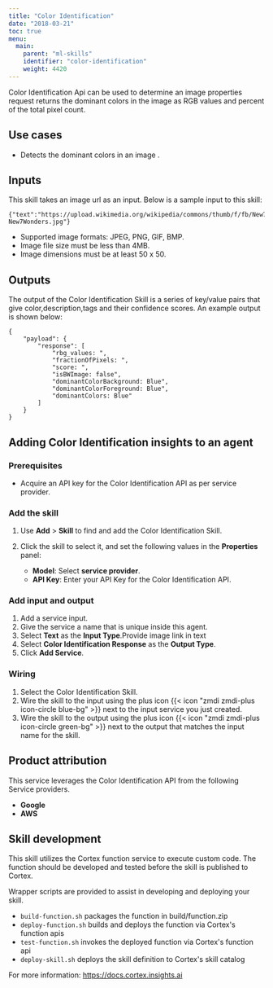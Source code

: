 ```yaml
---
title: "Color Identification"
date: "2018-03-21"
toc: true
menu:
  main:
    parent: "ml-skills"
    identifier: "color-identification"
    weight: 4420
---
```


Color Identification Api can be used to determine an image properties request returns the dominant colors in the image as RGB values and percent of the total pixel count.

## Use cases
- Detects the dominant colors in an image .

## Inputs
This skill takes an image url as an input.
Below is a sample input to this skill:

```
{"text":"https://upload.wikimedia.org/wikipedia/commons/thumb/f/fb/New7Wonders.jpg/276px-New7Wonders.jpg"}
```

  - Supported image formats: JPEG, PNG, GIF, BMP.
  - Image file size must be less than 4MB.
  - Image dimensions must be at least 50 x 50.

## Outputs
The output of the Color Identification Skill is a series of key/value pairs that give color,description,tags and their confidence scores. An example output is shown below:

```
{
    "payload": {
        "response": [
            "rbg_values: ",
            "fractionOfPixels: ",
            "score: ",
            "isBWImage: false",
            "dominantColorBackground: Blue",
            "dominantColorForeground: Blue",
            "dominantColors: Blue"
        ]
    }
}

```

## Adding Color Identification insights to an agent
### Prerequisites
* Acquire an API key for the Color Identification API as per service provider.

### Add the skill
1. Use **Add** > **Skill** to find and add the Color Identification Skill.
1. Click the skill to select it, and set the following values in the **Properties** panel:
 
    * **Model**: Select **service provider**.
    * **API Key**: Enter your API Key for the Color Identification API.

### Add input and output
1. Add a service input.
1. Give the service a name that is unique inside this agent.
1. Select **Text** as the **Input Type**.Provide image link in text
1. Select **Color Identification Response** as the **Output Type**.
1. Click **Add Service**.

### Wiring
1. Select the Color Identification Skill.
2. Wire the skill to the input using the plus icon {{< icon "zmdi zmdi-plus icon-circle blue-bg" >}} next to the input service you just created.
3. Wire the skill to the output using the plus icon {{< icon "zmdi zmdi-plus icon-circle green-bg" >}} next to the output that matches the input name for the skill.

## Product attribution
This service leverages the Color Identification API from the following Service providers.
* **Google**
* **AWS**


## Skill development
This skill utilizes the Cortex function service to execute custom code.
The function should be developed and tested before the skill is published to Cortex.
  
Wrapper scripts are provided to assist in developing and deploying your skill.
* `build-function.sh` packages the function in build/function.zip
* `deploy-function.sh` builds and deploys the function via Cortex's function apis
* `test-function.sh` invokes the deployed function via Cortex's function api
* `deploy-skill.sh` deploys the skill definition to Cortex's skill catalog

For more information: https://docs.cortex.insights.ai